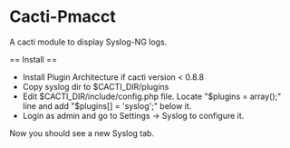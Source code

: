 Cacti-Pmacct
============

A cacti module to display Syslog-NG logs.

== Install ==
* Install Plugin Architecture if cacti version < 0.8.8
* Copy syslog dir to $CACTI_DIR/plugins
* Edit $CACTI_DIR/include/config.php file. Locate "$plugins = array();" line and add "$plugins[] = 'syslog';" below it.
* Login as admin and go to Settings -> Syslog to configure it.

Now you should see a new Syslog tab.
